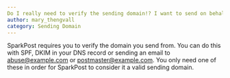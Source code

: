 ```yaml
---
Do I really need to verify the sending domain!? I want to send on behalf of my customers.
author: mary_thengvall
category: Sending Domain
---
```

SparkPost requires you to verify the domain you send from. You can do this with SPF, DKIM in your DNS record or sending an email to abuse@example.com or postmaster@example.com. You only need one of these in order for SparkPost to consider it a valid sending domain.

